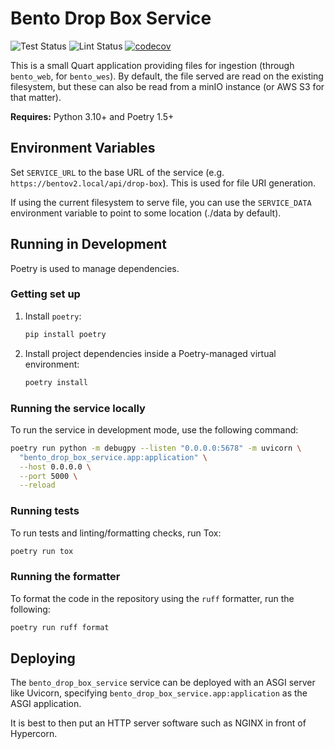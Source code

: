 # Bento Drop Box Service

![Test Status](https://github.com/bento-platform/bento_drop_box_service/workflows/Test/badge.svg)
![Lint Status](https://github.com/bento-platform/bento_drop_box_service/workflows/Lint/badge.svg)
[![codecov](https://codecov.io/gh/bento-platform/bento_drop_box_service/branch/master/graph/badge.svg)](https://codecov.io/gh/bento-platform/bento_drop_box_service)

This is a small Quart application providing files for ingestion (through `bento_web`,
for `bento_wes`). By default, the file served are read on the existing filesystem, but
these can also be read from a minIO instance (or AWS S3 for that matter).

**Requires:** Python 3.10+ and Poetry 1.5+



## Environment Variables

Set `SERVICE_URL` to the base URL of the service (e.g. `https://bentov2.local/api/drop-box`).
This is used for file URI generation.

If using the current filesystem to serve file, you can use the `SERVICE_DATA`
environment variable to point to some location (./data by default).



## Running in Development

Poetry is used to manage dependencies.

### Getting set up

1. Install `poetry`:
   ```bash
   pip install poetry
   ```
2. Install project dependencies inside a Poetry-managed virtual environment:
   ```bash
   poetry install
   ```

### Running the service locally

To run the service in development mode, use the following command:

```bash
poetry run python -m debugpy --listen "0.0.0.0:5678" -m uvicorn \
  "bento_drop_box_service.app:application" \
  --host 0.0.0.0 \
  --port 5000 \
  --reload
```

### Running tests

To run tests and linting/formatting checks, run Tox:

```bash
poetry run tox
```

### Running the formatter

To format the code in the repository using the `ruff` formatter, run the following:

```bash
poetry run ruff format
```



## Deploying


The `bento_drop_box_service` service can be deployed with an ASGI server like 
Uvicorn, specifying `bento_drop_box_service.app:application` as the 
ASGI application.

It is best to then put an HTTP server software such as NGINX in front of 
Hypercorn. 
